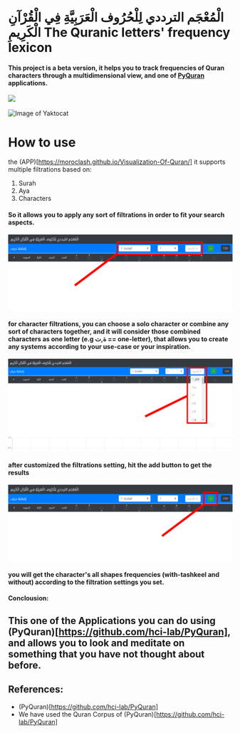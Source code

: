 # الْمُعْجَم الترددي لِلْحُرُوف الْعَرَبِيَّةِ فِي الْقُرْآنِ الْكَرِيمِ     The Quranic letters' frequency lexicon 

#### This project is a beta version, it helps you to track frequencies of Quran characters through a multidimensional view, and one of [PyQuran](https://github.com/hci-lab/PyQuran) applications.
<img src="https://github.com/moroclash/Visualization-Of-Quran/blob/master/images/img1.png">

![Image of Yaktocat](https://github.com/moroclash/Visualization-Of-Quran/blob/master/images/img1.png)

# How to use
the (APP)[https://moroclash.github.io/Visualization-Of-Quran/]
it supports multiple filtrations based on:
1. Surah
2. Aya
3. Characters
#### So it allows you to apply any sort of filtrations in order to fit your search aspects.
![filteration options](./images/img3.png)


#### for character filtrations, you can choose a solo character or combine any sort of characters together, and it will consider those combined characters as one letter (e.g ة,ت == one-letter), that allows you to create any systems according to your use-case or your inspiration.
![filteration based characters](./images/img8.png)

#### after customized the filtrations setting, hit the add button to get the results
![Append button](./images/img5.png)

#### you will get the character's all shapes frequencies (with-tashkeel and without) according to the filtration settings you set.


#### Conclousion:
## This one of the Applications you can do using (PyQuran)[https://github.com/hci-lab/PyQuran], and allows you to look and meditate on something that you have not thought about before.


## References:
* (PyQuran)[https://github.com/hci-lab/PyQuran]
* We have used the Quran Corpus of (PyQuran)[https://github.com/hci-lab/PyQuran]
